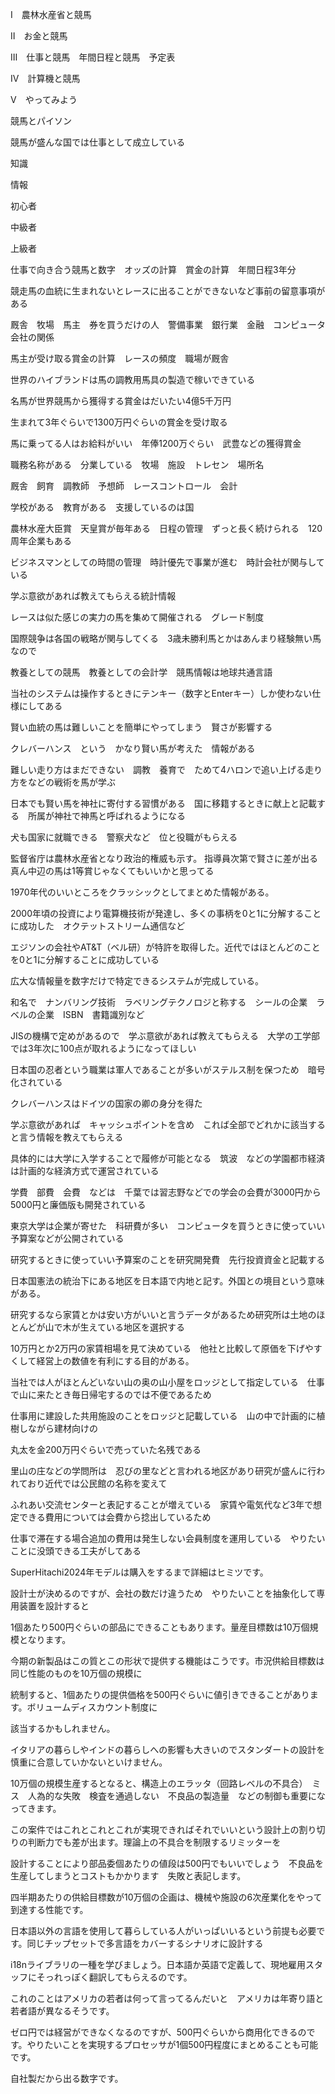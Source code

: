 Ⅰ　農林水産省と競馬

Ⅱ　お金と競馬

Ⅲ　仕事と競馬　年間日程と競馬　予定表

Ⅳ　計算機と競馬

Ⅴ　やってみよう

競馬とパイソン

競馬が盛んな国では仕事として成立している

知識

情報

初心者

中級者

上級者

仕事で向き合う競馬と数字　オッズの計算　賞金の計算　年間日程3年分

競走馬の血統に生まれないとレースに出ることができないなど事前の留意事項がある

厩舎　牧場　馬主　券を買うだけの人　警備事業　銀行業　金融　コンピュータ会社の関係

馬主が受け取る賞金の計算　レースの頻度　職場が厩舎

世界のハイブランドは馬の調教用馬具の製造で稼いできている

名馬が世界競馬から獲得する賞金はだいたい4億5千万円

生まれて3年ぐらいで1300万円ぐらいの賞金を受け取る

馬に乗ってる人はお給料がいい　年俸1200万ぐらい　武豊などの獲得賞金

職務名称がある　分業している　牧場　施設　トレセン　場所名

厩舎　飼育　調教師　予想師　レースコントロール　会計

学校がある　教育がある　支援しているのは国

農林水産大臣賞　天皇賞が毎年ある　日程の管理　ずっと長く続けられる　120周年企業もある

ビジネスマンとしての時間の管理　時計優先で事業が進む　時計会社が関与している

学ぶ意欲があれば教えてもらえる統計情報

レースは似た感じの実力の馬を集めて開催される　グレード制度

国際競争は各国の戦略が関与してくる　3歳未勝利馬とかはあんまり経験無い馬なので

教養としての競馬　教養としての会計学　競馬情報は地球共通言語

当社のシステムは操作するときにテンキー（数字とEnterキー）しか使わない仕様にしてある

賢い血統の馬は難しいことを簡単にやってしまう　賢さが影響する

クレバーハンス　という　かなり賢い馬が考えた　情報がある

難しい走り方はまだできない　調教　養育で　ためて4ハロンで追い上げる走り方をなどの戦術を馬が学ぶ

日本でも賢い馬を神社に寄付する習慣がある　国に移籍するときに献上と記載する　所属が神社で神馬と呼ばれるようになる

犬も国家に就職できる　警察犬など　位と役職がもらえる

監督省庁は農林水産省となり政治的権威も示す。
指導員次第で賢さに差が出る　真ん中辺の馬は1等賞じゃなくてもいいかと思ってる

1970年代のいいところをクラッシックとしてまとめた情報がある。

2000年頃の投資により電算機技術が発達し、多くの事柄を0と1に分解することに成功した　オクテットストリーム通信など

エジソンの会社やAT&T（ベル研）が特許を取得した。近代ではほとんどのことを0と1に分解することに成功している

広大な情報量を数字だけで特定できるシステムが完成している。

和名で　ナンバリング技術　ラベリングテクノロジと称する　シールの企業　ラベルの企業　ISBN　書籍識別など

JISの機構で定めがあるので　学ぶ意欲があれば教えてもらえる　大学の工学部では3年次に100点が取れるようになってほしい

日本国の忍者という職業は軍人であることが多いがステルス制を保つため　暗号化されている

クレバーハンスはドイツの国家の卿の身分を得た

学ぶ意欲があれば　キャッシュポイントを含め　これば全部でどれかに該当する　と言う情報を教えてもらえる

具体的には大学に入学することで履修が可能となる　筑波　などの学園都市経済は計画的な経済方式で運営されている

学費　部費　会費　などは　千葉では習志野などでの学会の会費が3000円から5000円と廉価版も開発されている

東京大学は企業が寄せた　科研費が多い　コンピュータを買うときに使っていい予算案などが公開されている

研究するときに使っていい予算案のことを研究開発費　先行投資資金と記載する

日本国憲法の統治下にある地区を日本語で内地と記す。外国との境目という意味がある。

研究するなら家賃とかは安い方がいいと言うデータがあるため研究所は土地のほとんどが山で木が生えている地区を選択する

10万円とか2万円の家賃相場を見て決めている　他社と比較して原価を下げやすくして経営上の数値を有利にする目的がある。

当社では人がほとんどいない山の奥の山小屋をロッジとして指定している　仕事で山に来たとき毎日帰宅するのでは不便であるため

仕事用に建設した共用施設のことをロッジと記載している　山の中で計画的に植樹しながら建材向けの

丸太を金200万円ぐらいで売っていた名残である

里山の庄などの学問所は　忍びの里などと言われる地区があり研究が盛んに行われており近代では公民館の名称を変えて

ふれあい交流センターと表記することが増えている　家賃や電気代など3年で想定できる費用については会費から捻出しているため

仕事で滞在する場合追加の費用は発生しない会員制度を運用している　やりたいことに没頭できる工夫がしてある

SuperHitachi2024年モデルは購入をするまで詳細はヒミツです。

設計士が決めるのですが、会社の数だけ違うため　やりたいことを抽象化して専用装置を設計すると

1個あたり500円ぐらいの部品にできることもあります。量産目標数は10万個規模となります。

今期の新製品はこの質とこの形状で提供する機能はこうです。市況供給目標数は同じ性能のものを10万個の規模に

統制すると、1個あたりの提供価格を500円ぐらいに値引きできることがあります。ボリュームディスカウント制度に

該当するかもしれません。

イタリアの暮らしやインドの暮らしへの影響も大きいのでスタンダートの設計を慎重に合意していかないといけません。

10万個の規模生産するとなると、構造上のエラッタ（回路レベルの不具合）　ミス　人為的な失敗　検査を通過しない　不良品の製造量　などの制御も重要になってきます。

この案件ではこれとこれとこれが実現できればそれでいいという設計上の割り切りの判断力でも差が出ます。理論上の不具合を制限するリミッターを

設計することにより部品委個あたりの値段は500円でもいいでしょう　不良品を生産してしまうとコストもかかります　失敗と表記します。

四半期あたりの供給目標数が10万個の企画は、機械や施設の6次産業化をやって到達する性能です。

日本語以外の言語を使用して暮らしている人がいっぱいいるという前提も必要です。同じチップセットで多言語をカバーするシナリオに設計する

i18nライブラリの一種を学びましょう。日本語か英語で定義して、現地雇用スタッフにそっれっぽく翻訳してもらえるのです。

これのことはアメリカの若者は何って言ってるんだいと　アメリカは年寄り語と若者語が異なるそうです。

ゼロ円では経営ができなくなるのですが、500円ぐらいから商用化できるのです。やりたいことを実現するプロセッサが1個500円程度にまとめることも可能です。

自社製だから出る数字です。
